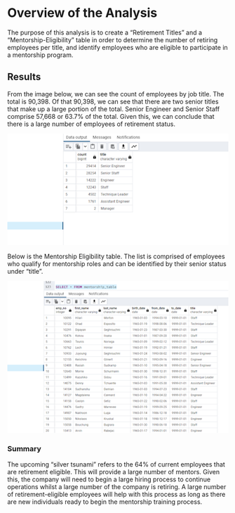 # **Overview of the Analysis**

 The purpose of this analysis is to create a “Retirement Titles” and a “Mentorship-Eligibility” table in order to determine the number of retiring employees per title, and identify employees who are eligible to participate in a mentorship program.

## **Results**
From the image below, we can see the count of employees by job title. The total is 90,398. Of that 90,398, we can see that there are two senior titles that make up a large portion of the total. Senior Engineer and Senior Staff comprise 57,668 or 63.7% of the total. Given this, we can conclude that there is a large number of employees of retirement status. 

![](Images/unnamed.png)

Below is the Mentorship Eligibility table. The list is comprised of employees who qualify for mentorship roles and can be identified by their senior status under “title”. 

![](Images/table.png)



### **Summary**
 The upcoming “silver tsunami” refers to the 64% of current employees that are retirement eligible. This will provide a large number of mentors. Given this, the company will need to begin a large hiring process to continue operations whilst a large number of the company is retiring. A large number of retirement-eligible employees will help with this process as long as there are new individuals ready to begin the mentorship training process.   
